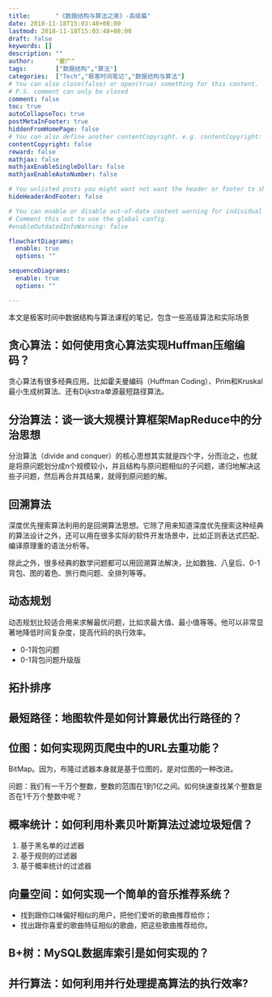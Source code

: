 ```yaml
---
title:       "《数据结构与算法之美》-高级篇"
date: 2018-11-18T15:03:48+08:00
lastmod: 2018-11-18T15:03:48+08:00
draft: false
keywords: []
description: ""
author:      "瞿广"
tags:        ["数据结构","算法"]
categories:  ["Tech","极客时间笔记","数据结构与算法"]
# You can also close(false) or open(true) something for this content.
# P.S. comment can only be closed
comment: false
toc: true
autoCollapseToc: true
postMetaInFooter: true
hiddenFromHomePage: false
# You can also define another contentCopyright. e.g. contentCopyright: "This is another copyright."
contentCopyright: false
reward: false
mathjax: false
mathjaxEnableSingleDollar: false
mathjaxEnableAutoNumber: false

# You unlisted posts you might want not want the header or footer to show
hideHeaderAndFooter: false

# You can enable or disable out-of-date content warning for individual post.
# Comment this out to use the global config.
#enableOutdatedInfoWarning: false

flowchartDiagrams:
  enable: true
  options: ""

sequenceDiagrams: 
  enable: true
  options: ""

---
```


本文是极客时间中数据结构与算法课程的笔记，包含一些高级算法和实际场景



<!--more-->


## 贪心算法：如何使用贪心算法实现Huffman压缩编码？

贪心算法有很多经典应用。比如霍夫曼编码（Huffman Coding）、Prim和Kruskal最小生成树算法、还有Dijkstra单源最短路径算法。

## 分治算法：谈一谈大规模计算框架MapReduce中的分治思想

分治算法（divide and conquer）的核心思想其实就是四个字，分而治之，也就是将原问题划分成n个规模较小，并且结构与原问题相似的子问题，递归地解决这些子问题，然后再合并其结果，就得到原问题的解。

## 回溯算法
深度优先搜索算法利用的是回溯算法思想。它除了用来知道深度优先搜索这种经典的算法设计之外，还可以用在很多实际的软件开发场景中，比如正则表达式匹配、编译原理重的语法分析等。

除此之外，很多经典的数学问题都可以用回溯算法解决，比如数独、八皇后、0-1背包、图的着色、旅行商问题、全排列等等。

## 动态规划
动态规划比较适合用来求解最优问题，比如求最大值、最小值等等。他可以非常显著地降低时间复杂度，提高代码的执行效率。

- 0-1背包问题
- 0-1背包问题升级版

## 拓扑排序
## 最短路径：地图软件是如何计算最优出行路径的？
## 位图：如何实现网页爬虫中的URL去重功能？
BitMap。因为，布隆过滤器本身就是基于位图的，是对位图的一种改进。

问题：我们有一千万个整数，整数的范围在1到1亿之间。如何快速查找某个整数是否在1千万个整数中呢？
## 概率统计：如何利用朴素贝叶斯算法过滤垃圾短信？

1. 基于黑名单的过滤器
2. 基于规则的过滤器
3. 基于概率统计的过滤器

## 向量空间：如何实现一个简单的音乐推荐系统？

- 找到跟你口味偏好相似的用户，把他们爱听的歌曲推荐给你；
- 找出跟你喜爱的歌曲特征相似的歌曲，把这些歌曲推荐给你。

## B+树：MySQL数据库索引是如何实现的？
## 并行算法：如何利用并行处理提高算法的执行效率?
